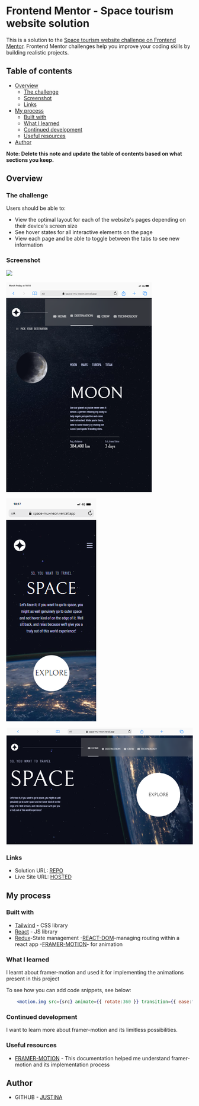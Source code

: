 # Frontend Mentor - Space tourism website solution

This is a solution to the [Space tourism website challenge on Frontend Mentor](https://www.frontendmentor.io/challenges/space-tourism-multipage-website-gRWj1URZ3). Frontend Mentor challenges help you improve your coding skills by building realistic projects. 

## Table of contents

- [Overview](#overview)
  - [The challenge](#the-challenge)
  - [Screenshot](#screenshot)
  - [Links](#links)
- [My process](#my-process)
  - [Built with](#built-with)
  - [What I learned](#what-i-learned)
  - [Continued development](#continued-development)
  - [Useful resources](#useful-resources)
- [Author](#author)


**Note: Delete this note and update the table of contents based on what sections you keep.**

## Overview

### The challenge

Users should be able to:

- View the optimal layout for each of the website's pages depending on their device's screen size
- See hover states for all interactive elements on the page
- View each page and be able to toggle between the tabs to see new information

### Screenshot

![](./screenshot.jpg)

![screen1](./src/resources/images/screenshots/iPad-Air-4-space-mu-neon.vercel.app.png)

![screen2](./src/resources/images/screenshots/iPhone-11-PRO-space-mu-neon.vercel.app.png)


![screen2](./src/resources/images/screenshots/Macbook-Air-space-mu-neon.vercel.app.png)


### Links

- Solution URL: [REPO](https://github.com/NICKY-TECH/space)
- Live Site URL: [HOSTED](https://space-mu-neon.vercel.app/)

## My process


### Built with
- [Tailwind](https://tailwindcss.com/) -  CSS library
- [React](https://reactjs.org/) - JS library
- [Redux](https://redux.js.org/)-State management
-[REACT-DOM](https://www.npmjs.com/package/react-dom)-managing routing within a react app
-[FRAMER-MOTION](https://www.npmjs.com/package/framer-motion)- for animation

### What I learned

I learnt about framer-motion and used it for implementing the animations present in this project

To see how you can add code snippets, see below:

```jsx
    <motion.img src={src} animate={{ rotate:360 }} transition={{ ease:"linear" , duration:3,repeat:Infinity }} className="absoluete top-0"/>
```

### Continued development

I want to learn more about framer-motion and its limitless possibilities.

### Useful resources

- [FRAMER-MOTION](https://www.framer.com/motion/) - This documentation helped me understand framer-motion and its implementation process



## Author

- GITHUB - [JUSTINA](https://github.com/NICKY-TECH)


